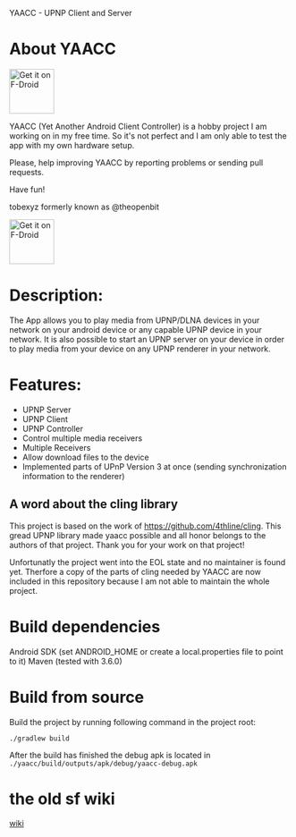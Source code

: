 YAACC - UPNP Client and Server

# About YAACC 

[<img src="https://f-droid.org/badge/get-it-on.png"
     alt="Get it on F-Droid"
     height="80">](https://f-droid.org/packages/de.yaacc/)

YAACC (Yet Another Android Client Controller) is a hobby project I am working on in my free time.
So it's not perfect and I am only able to test the app with my own hardware setup.

Please, help improving YAACC by reporting problems or sending pull requests.

Have fun!

tobexyz formerly known as @theopenbit

[<img src="https://f-droid.org/badge/get-it-on.png"
     alt="Get it on F-Droid"
     height="80">](https://f-droid.org/packages/de.yaacc/)


# Description:
The App allows you to play media from UPNP/DLNA devices in your network on your android
device or any capable UPNP device in your network. It is also possible to start
an UPNP server on your device in order to play media from your device on any
UPNP renderer in your network.

# Features:

* UPNP Server
* UPNP Client
* UPNP Controller
* Control multiple media receivers
* Multiple Receivers
* Allow download files to the device
* Implemented parts of UPnP Version 3 at once (sending synchronization information to the renderer)

## A word about the cling library
This project is based on the work of https://github.com/4thline/cling. 
This gread UPNP library made yaacc possible and all honor belongs to the authors of that project. 
Thank you for your work on that project!

Unfortunatly the project went into the EOL state and no maintainer is found yet. 
Therfore a copy of the parts of cling needed by YAACC are now included in this repository because I am not able to maintain the whole project. 
 
# Build dependencies
Android SDK (set ANDROID_HOME or create a local.properties file to point to it)
Maven (tested with 3.6.0)

# Build from source
Build the project by running following command in the project root:

```./gradlew build```

After the build has finished the debug apk is located in 
```./yaacc/build/outputs/apk/debug/yaacc-debug.apk```

# the old sf wiki

[wiki](./wiki/YaaccWiki.md)
